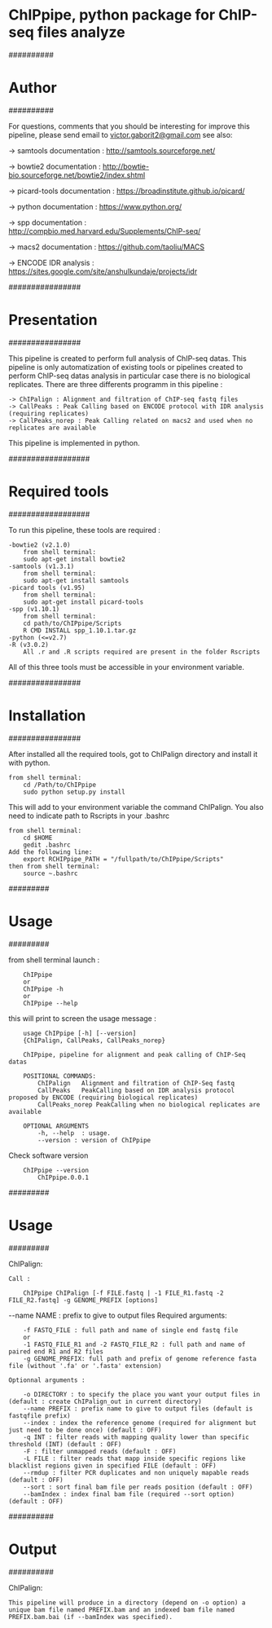 # ChIPpipe, python package for ChIP-seq files analyze

##########
# Author #
##########

For questions, comments that you should be interesting for improve this pipeline, please send email to victor.gaborit2@gmail.com
see also:

-> samtools documentation : http://samtools.sourceforge.net/

-> bowtie2 documentation : http://bowtie-bio.sourceforge.net/bowtie2/index.shtml

-> picard-tools documentation : https://broadinstitute.github.io/picard/

-> python documentation : https://www.python.org/

-> spp documentation : http://compbio.med.harvard.edu/Supplements/ChIP-seq/

-> macs2 documentation : https://github.com/taoliu/MACS

-> ENCODE IDR analysis : https://sites.google.com/site/anshulkundaje/projects/idr


################
# Presentation #
################

This pipeline is created to perform full analysis of ChIP-seq datas. This pipeline is only automatization of existing tools or pipelines created to perform ChIP-seq datas analysis in particular case there is no biological replicates. There are three differents programm in this pipeline :

	-> ChIPalign : Alignment and filtration of ChIP-seq fastq files
	-> CallPeaks : Peak Calling based on ENCODE protocol with IDR analysis (requiring replicates)
	-> CallPeaks_norep : Peak Calling related on macs2 and used when no replicates are available

This pipeline is implemented in python.

##################
# Required tools #
##################

To run this pipeline, these tools are required :
 
	-bowtie2 (v2.1.0)
		from shell terminal:
		sudo apt-get install bowtie2
	-samtools (v1.3.1)
		from shell terminal:
		sudo apt-get install samtools
	-picard tools (v1.95)
		from shell terminal:
		sudo apt-get install picard-tools
	-spp (v1.10.1) 
		from shell terminal:
		cd path/to/ChIPpipe/Scripts
		R CMD INSTALL spp_1.10.1.tar.gz
	-python (<=v2.7)
	-R (v3.0.2)
		All .r and .R scripts required are present in the folder Rscripts

All of this three tools must be accessible in your environment variable.

################
# Installation #
################

After installed all the required tools, got to ChIPalign directory and install it with python.

	from shell terminal:
		cd /Path/to/ChIPpipe
		sudo python setup.py install

This will add to your environment variable the command ChIPalign.
You also need to indicate path to Rscripts in your .bashrc

	from shell terminal:
		cd $HOME
		gedit .bashrc
	Add the following line:
		export RCHIPpipe_PATH = "/fullpath/to/ChIPpipe/Scripts"
	then from shell terminal:
		source ~.bashrc

#########
# Usage #
#########

from shell terminal launch :

		ChIPpipe
		or
		ChIPpipe -h 
		or 
		ChIPpipe --help

this will print to screen the usage message :

		usage ChIPpipe [-h] [--version]
		{ChIPalign, CallPeaks, CallPeaks_norep}

		ChIPpipe, pipeline for alignment and peak calling of ChIP-Seq datas

		POSITIONAL COMMANDS:
			ChIPalign	Alignment and filtration of ChIP-Seq fastq
			CallPeaks	PeakCalling based on IDR analysis protocol proposed by ENCODE (requiring biological replicates)
			CallPeaks_norep	PeakCalling when no biological replicates are available

		OPTIONAL ARGUMENTS
			-h, --help 	: usage.
			--version : version of ChIPpipe


Check software version 

		ChIPpipe --version
			ChIPpipe.0.0.1


#########
# Usage #
#########

ChIPalign:
	
	Call :

		ChIPpipe ChIPalign [-f FILE.fastq | -1 FILE_R1.fastq -2 FILE_R2.fastq] -g GENOME_PREFIX [options]
--name NAME : prefix to give to output files
	Required arguments:

		-f FASTQ_FILE : full path and name of single end fastq file
		or
		-1 FASTQ_FILE_R1 and -2 FASTQ_FILE_R2 : full path and name of paired end R1 and R2 files
		-g GENOME_PREFIX: full path and prefix of genome reference fasta file (without '.fa' or '.fasta' extension)

	Optionnal arguments :

		-o DIRECTORY : to specify the place you want your output files in (default : create ChIPalign_out in current directory)
		--name PREFIX : prefix name to give to output files (default is fastqfile prefix)
		--index : index the reference genome (required for alignment but just need to be done once) (default : OFF)
		-q INT : filter reads with mapping quality lower than specific threshold (INT) (default : OFF)
		-F : filter unmapped reads (default : OFF)
		-L FILE : filter reads that mapp inside specific regions like blacklist regions given in specified FILE (default : OFF)
		--rmdup : filter PCR duplicates and non uniquely mapable reads (default : OFF)
		--sort : sort final bam file per reads position (default : OFF)
		--bamIndex : index final bam file (required --sort option) (default : OFF)
	
##########
# Output #
##########


ChIPalign:

	This pipeline will produce in a directory (depend on -o option) a unique bam file named PREFIX.bam and an indexed bam file named PREFIX.bam.bai (if --bamIndex was specified).

